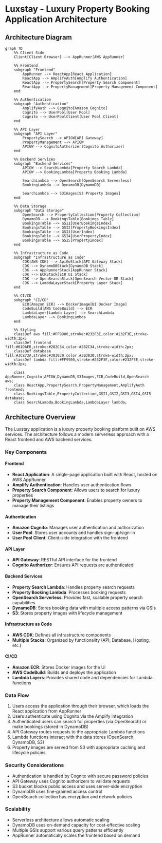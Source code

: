 # Luxstay - Luxury Property Booking Application Architecture

## Architecture Diagram

```mermaid
graph TD
    %% Client Side
    Client[Client Browser] --> AppRunner[AWS AppRunner]
    
    %% Frontend
    subgraph "Frontend"
        AppRunner --> ReactApp[React Application]
        ReactApp --> AmplifyAuth[Amplify Authentication]
        ReactApp --> PropertySearch[Property Search Component]
        ReactApp --> PropertyManagement[Property Management Component]
    end
    
    %% Authentication
    subgraph "Authentication"
        AmplifyAuth --> Cognito[Amazon Cognito]
        Cognito --> UserPool[User Pool]
        Cognito --> UserPoolClient[User Pool Client]
    end
    
    %% API Layer
    subgraph "API Layer"
        PropertySearch --> APIGW[API Gateway]
        PropertyManagement --> APIGW
        APIGW --> CognitoAuthorizer[Cognito Authorizer]
    end
    
    %% Backend Services
    subgraph "Backend Services"
        APIGW --> SearchLambda[Property Search Lambda]
        APIGW --> BookingLambda[Property Booking Lambda]
        
        SearchLambda --> OpenSearch[OpenSearch Serverless]
        BookingLambda --> DynamoDB[DynamoDB]
        
        SearchLambda --> S3Images[S3 Property Images]
    end
    
    %% Data Storage
    subgraph "Data Storage"
        OpenSearch --> PropertyCollection[Property Collection]
        DynamoDB --> BookingsTable[Bookings Table]
        BookingsTable --> GSI1[UserBookingsIndex]
        BookingsTable --> GSI2[PropertyBookingsIndex]
        BookingsTable --> GSI3[UserIndex]
        BookingsTable --> GSI4[UserPropertyIndex]
        BookingsTable --> GSI5[PropertyIndex]
    end
    
    %% Infrastructure as Code
    subgraph "Infrastructure as Code"
        CDK[AWS CDK] --> ApiGwStack[API Gateway Stack]
        CDK --> DynamoDBStack[DynamoDB Stack]
        CDK --> AppRunnerStack[AppRunner Stack]
        CDK --> ECRStack[ECR UI Stack]
        CDK --> OpenSearchStack[OpenSearch Vector DB Stack]
        CDK --> LambdaLayerStack[Property Layer Stack]
    end
    
    %% CI/CD
    subgraph "CI/CD"
        ECR[Amazon ECR] --> DockerImage[UI Docker Image]
        CodeBuild[AWS CodeBuild] --> ECR
        LambdaLayer[Lambda Layer] --> SearchLambda
        LambdaLayer --> BookingLambda
    end
    
    %% Styling
    classDef aws fill:#FF9900,stroke:#232F3E,color:#232F3E,stroke-width:2px;
    classDef frontend fill:#61DAFB,stroke:#282C34,color:#282C34,stroke-width:2px;
    classDef database fill:#3C873A,stroke:#303030,color:#303030,stroke-width:2px;
    classDef lambda fill:#FF9900,stroke:#232F3E,color:#232F3E,stroke-width:2px;
    
    class AppRunner,Cognito,APIGW,DynamoDB,S3Images,ECR,CodeBuild,OpenSearch aws;
    class ReactApp,PropertySearch,PropertyManagement,AmplifyAuth frontend;
    class BookingsTable,PropertyCollection,GSI1,GSI2,GSI3,GSI4,GSI5 database;
    class SearchLambda,BookingLambda,LambdaLayer lambda;
```

## Architecture Overview

The Luxstay application is a luxury property booking platform built on AWS services. The architecture follows a modern serverless approach with a React frontend and AWS backend services.

### Key Components

#### Frontend
- **React Application**: A single-page application built with React, hosted on AWS AppRunner
- **Amplify Authentication**: Handles user authentication flows
- **Property Search Component**: Allows users to search for luxury properties
- **Property Management Component**: Enables property owners to manage their listings

#### Authentication
- **Amazon Cognito**: Manages user authentication and authorization
- **User Pool**: Stores user accounts and handles sign-up/sign-in
- **User Pool Client**: Client-side integration with the frontend

#### API Layer
- **API Gateway**: RESTful API interface for the frontend
- **Cognito Authorizer**: Ensures API requests are authenticated

#### Backend Services
- **Property Search Lambda**: Handles property search requests
- **Property Booking Lambda**: Processes booking requests
- **OpenSearch Serverless**: Provides fast, scalable property search capabilities
- **DynamoDB**: Stores booking data with multiple access patterns via GSIs
- **S3**: Stores property images with lifecycle management

#### Infrastructure as Code
- **AWS CDK**: Defines all infrastructure components
- **Multiple Stacks**: Organized by functionality (API, Database, Hosting, etc.)

#### CI/CD
- **Amazon ECR**: Stores Docker images for the UI
- **AWS CodeBuild**: Builds and deploys the application
- **Lambda Layers**: Provides shared code and dependencies for Lambda functions

### Data Flow

1. Users access the application through their browser, which loads the React application from AppRunner
2. Users authenticate using Cognito via the Amplify integration
3. Authenticated users can search for properties (via OpenSearch) or make bookings (stored in DynamoDB)
4. API Gateway routes requests to the appropriate Lambda functions
5. Lambda functions interact with the data stores (OpenSearch, DynamoDB, S3)
6. Property images are served from S3 with appropriate caching and lifecycle policies

### Security Considerations

- Authentication is handled by Cognito with secure password policies
- API Gateway uses Cognito authorizers to validate requests
- S3 bucket blocks public access and uses server-side encryption
- DynamoDB uses fine-grained access control
- OpenSearch collection has encryption and network policies

### Scalability

- Serverless architecture allows automatic scaling
- DynamoDB uses on-demand capacity for cost-effective scaling
- Multiple GSIs support various query patterns efficiently
- AppRunner automatically scales the frontend based on demand